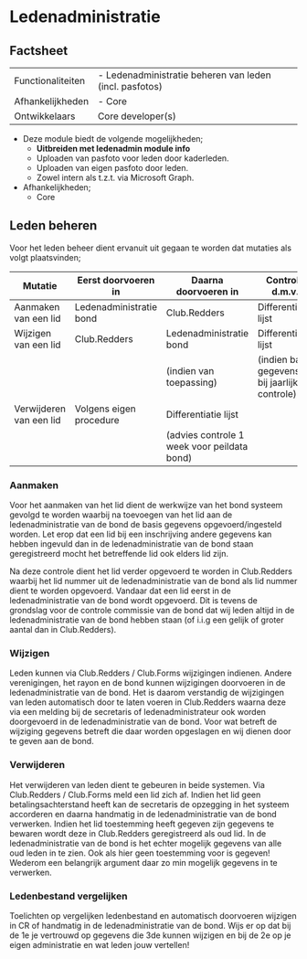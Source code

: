 # Ledenadministratie

## Factsheet

| | |
| --- | --- |
| Functionaliteiten | - Ledenadministratie beheren van leden (incl. pasfotos) |
| Afhankelijkheden | - Core |
| Ontwikkelaars | Core developer(s) |

- Deze module biedt de volgende mogelijkheden;
    - **Uitbreiden met ledenadmin module info**
    - Uploaden van pasfoto voor leden door kaderleden.
    - Uploaden van eigen pasfoto door leden.
    - Zowel intern als t.z.t. via Microsoft Graph.
- Afhankelijkheden;
    - Core

## Leden beheren

Voor het leden beheer dient ervanuit uit gegaan te worden dat mutaties als volgt
plaatsvinden;

| **Mutatie**             | **Eerst doorvoeren in** | **Daarna doorvoeren in**                    | **Controle d.m.v.**                              |
|-------------------------|-------------------------|---------------------------------------------|--------------------------------------------------|
| Aanmaken van een lid    | Ledenadministratie bond | Club.Redders                                | Differentiatie lijst                             |
| Wijzigen van een lid    | Club.Redders            | Ledenadministratie bond                     | Differentiatie lijst                             |
|                         |                         | (indien van toepassing)                     | (indien basis gegevens, bij jaarlijkse controle) |
| Verwijderen van een lid | Volgens eigen procedure | Differentiatie lijst                        |                                                  |
|                         |                         | (advies controle 1 week voor peildata bond) |                                                  |

### Aanmaken

Voor het aanmaken van het lid dient de werkwijze van het bond systeem gevolgd te
worden waarbij na toevoegen van het lid aan de ledenadministratie van de bond de basis
gegevens opgevoerd/ingesteld worden. Let erop dat een lid bij een
inschrijving andere gegevens kan hebben ingevuld dan in de ledenadministratie van de bond staan geregistreerd
mocht het betreffende lid ook elders lid zijn.

Na deze controle dient het lid verder opgevoerd te worden in Club.Redders
waarbij het lid nummer uit de ledenadministratie van de bond als lid nummer dient te worden opgevoerd. Vandaar
dat een lid eerst in de ledenadministratie van de bond wordt opgevoerd. Dit is tevens de grondslag voor
de controle commissie van de bond dat wij leden altijd in de ledenadministratie van de bond hebben staan
(of i.i.g een gelijk of groter aantal dan in Club.Redders).

### Wijzigen

Leden kunnen via Club.Redders / Club.Forms wijzigingen indienen. Andere
verenigingen, het rayon en de bond kunnen wijzigingen doorvoeren  in de ledenadministratie van de bond.
Het is daarom verstandig de wijzigingen van leden automatisch door te laten
voeren in Club.Redders waarna deze via een melding bij de secretaris of
ledenadministrateur ook worden doorgevoerd  in de ledenadministratie van de bond.
Voor wat betreft de wijziging gegevens betreft die daar worden opgeslagen en wij dienen door te geven aan de bond.

### Verwijderen

Het verwijderen van leden dient te gebeuren in beide systemen. Via Club.Redders
/ Club.Forms meld een lid zich af. Indien het lid geen betalingsachterstand
heeft kan de secretaris de opzegging in het systeem accorderen en daarna
handmatig in de ledenadministratie van de bond verwerken. Indien het lid toestemming heeft gegeven zijn
gegevens te bewaren wordt deze in Club.Redders geregistreerd als oud lid.
In de ledenadministratie van de bond is het echter mogelijk gegevens van alle oud leden in te zien. Ook als
hier geen toestemming voor is gegeven! Wederom een belangrijk argument daar zo min mogelijk gegevens in te verwerken.

### Ledenbestand vergelijken

Toelichten op vergelijken ledenbestand en automatisch doorvoeren wijzigen in CR of handmatig in de ledenadministratie van de bond. Wijs er op dat bij de 1e je vertrouwd op gegevens die 3de kunnen wijzigen en bij
de 2e op je eigen administratie en wat leden jouw vertellen!